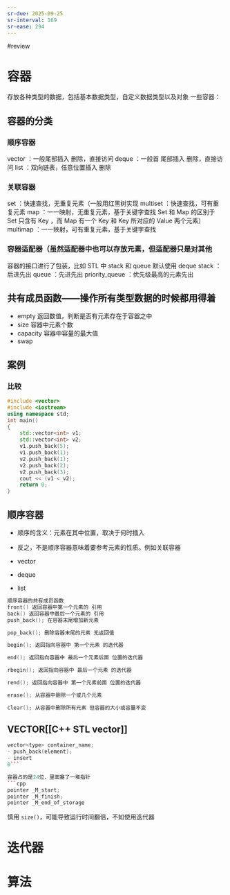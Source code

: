 ```yaml
---
sr-due: 2025-09-25
sr-interval: 169
sr-ease: 294
---
```


#review 

# 容器

存放各种类型的数据，包括基本数据类型，自定义数据类型以及对象
一些容器：
## 容器的分类

### 顺序容器
vector ：一般尾部插入 删除，直接访问
deque ：一般首 尾部插入 删除，直接访问
list ：双向链表，任意位置插入 删除
### 关联容器
set ：快速查找，无重复元素（一般用红黑树实现
multiset ：快速查找，可有重复元素
map ：一一映射，无重复元素，基于关键字查找 Set 和 Map 的区别于 Set
只含有 Key ，而 Map 有一个 Key 和 Key 所对应的 Value 两个元素）
multimap ：一一映射，可有重复元素，基于关键字查找
### 容器适配器（虽然适配器中也可以存放元素，但适配器只是对其他
容器的接口进行了包装，比如 STL 中 stack 和 queue 默认使用 deque
stack ：后进先出
queue ：先进先出
priority_queue ：优先级最高的元素先出

## 共有成员函数——操作所有类型数据的时候都用得着

- empty 返回数值，判断是否有元素存在于容器之中
- size 容器中元素个数
- capacity 容器中容量的最大值
- swap

## 案例
### 比较
```cpp
#include <vector>
#include <iostream>
using namespace std;
int main()
{
	std::vector<int> v1;
	std::vector<int> v2;
	v1.push_back(5);
	v1.push_back(1);
	v2.push_back(1);
	v2.push_back(2);
	v2.push_back(3);
	cout << (v1 < v2);
	return 0;
}
```

## 顺序容器

- 顺序的含义：元素在其中位置，取决于何时插入
- 反之，不是顺序容器意味着要参考元素的性质。例如关联容器

- vector
- deque
- list
```cpp
顺序容器的共有成员函数
front() 返回容器中第一个元素的 引用
back() 返回容器中最后一个元素的 引用
push_back(); 在容器末尾增加新元素

pop_back(); 删除容器末尾的元素 无返回值

begin(); 返回指向容器中 第一个元素 的迭代器

end(); 返回指向容器中 最后一个元素后面 位置的迭代器

rbegin(); 返回指向容器中 最后一个元素 的迭代器

rend(); 返回指向容器中 第一个元素前面 位置的迭代器

erase(); 从容器中删除一个或几个元素

clear(); 从容器中删除所有元素 但容器的大小或容量不变

```
## VECTOR[[C++ STL vector]]
```cpp
vector<type> container_name;
- push_back(element);
- insert
0```

容器占的是24位，里面塞了一堆指针
```cpp
pointer _M_start;
pointer _M_finish;
pointer _M_end_of_storage
```

慎用 `size()`，可能导致运行时间翻倍，不如使用迭代器
# 迭代器
# 算法